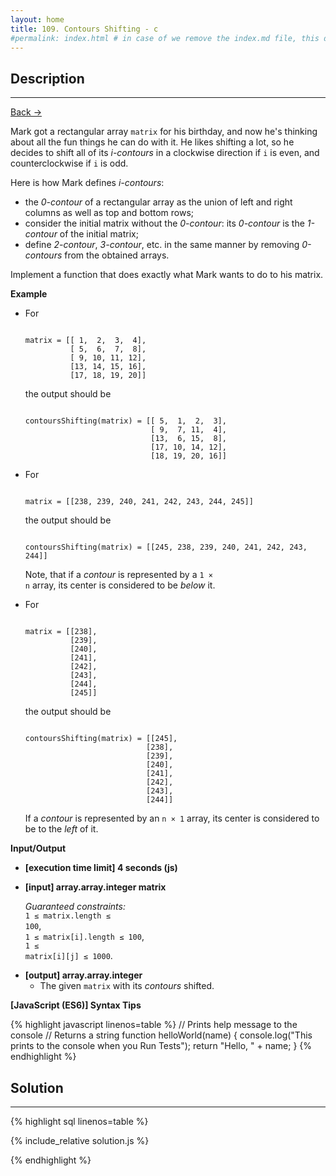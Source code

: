 ```yaml
---
layout: home
title: 109. Contours Shifting - c
#permalink: index.html # in case of we remove the index.md file, this doc will be the index page
---
```


<div class="row">
<div class="columnStmt" markdown="1">

## Description

---

[Back -> ](../README.md)

Mark got a rectangular array <code>matrix</code> for his birthday, and now he's thinking about all the fun things he can do with it. He likes shifting a lot, so he decides to shift all of its _i-contours_ in a clockwise direction if <code>i</code> is even, and counterclockwise if <code>i</code> is odd.

Here is how Mark defines _i-contours_:

- the _0-contour_ of a rectangular array as the union of left and right columns as well as top and bottom rows;
- consider the initial matrix without the _0-contour_: its _0-contour_ is the _1-contour_ of the initial matrix;
- define _2-contour_, _3-contour_, etc. in the same manner by removing _0-contours_ from the obtained arrays.

Implement a function that does exactly what Mark wants to do to his matrix.

**Example**

- For

  <code type='preformat'>
  matrix = [[ 1,  2,  3,  4],
            [ 5,  6,  7,  8],
            [ 9, 10, 11, 12],
            [13, 14, 15, 16],
            [17, 18, 19, 20]]
  </code>

  the output should be

  <code type='preformat'>
  contoursShifting(matrix) = [[ 5,  1,  2,  3],
                              [ 9,  7, 11,  4],
                              [13,  6, 15,  8],
                              [17, 10, 14, 12],
                              [18, 19, 20, 16]]
  </code>

- For

  <code type='preformat'>
  matrix = [[238, 239, 240, 241, 242, 243, 244, 245]]
  </code>

  the output should be

  <code type='preformat'>
  contoursShifting(matrix) = [[245, 238, 239, 240, 241, 242, 243, 244]]
  </code>

  Note, that if a _contour_ is represented by a <code>1 × n</code> array, its center is considered to be _below_ it.

- For

  <code type='preformat'>
  matrix = [[238],
            [239],
            [240],
            [241],
            [242],
            [243],
            [244],
            [245]]
  </code>

  the output should be

  <code type='preformat'>
  contoursShifting(matrix) = [[245],
                             [238],
                             [239],
                             [240],
                             [241],
                             [242],
                             [243],
                             [244]]
  </code>

  If a _contour_ is represented by an <code>n × 1</code> array, its center is considered to be to the _left_ of it.

**Input/Output**

- **[execution time limit] 4 seconds (js)**

- **[input] array.array.integer matrix**

  _Guaranteed constraints:_<br>
  <code>1 ≤ matrix.length ≤ 100</code>,<br>
  <code>1 ≤ matrix[i].length ≤ 100</code>,<br>
  <code>1 ≤ matrix[i][j] ≤ 1000</code>.

* **[output] array.array.integer**
  - The given <code>matrix</code> with its _contours_ shifted.

**[JavaScript (ES6)] Syntax Tips**

{% highlight javascript linenos=table %}
// Prints help message to the console
// Returns a string
function helloWorld(name) {
console.log("This prints to the console when you Run Tests");
return "Hello, " + name;
}
{% endhighlight %}

</div>
<div class="columnSol" markdown="1">

## Solution

---

{% highlight sql linenos=table %}

{% include_relative solution.js %}

{% endhighlight %}

</div>
</div>
